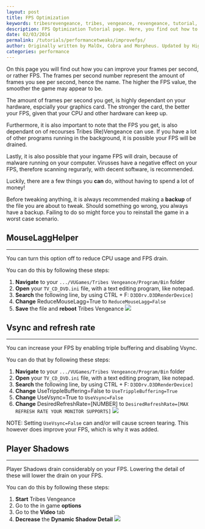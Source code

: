 ```yaml
---
layout: post
title: FPS Optimization
keywords: tribesrevengeance, tribes, vengeance, revengeance, tutorial, guide, fps, frames, per, second, optimization
description: FPS Optimization Tutorial page. Here, you find out how to optimize your FPS!
date: 02/03/2014
permalink: /tutorials/performancetweaks/improvefps/
author: Originally written by MalOx, Cobra and Morpheus. Updated by HighDive.
categories: performance
---
```


On this page you will find out how you can improve your frames per second, or rather FPS. The frames per second number represent the amount of frames you see per second, hence the name. The higher the FPS value, the smoother the game may appear to be.

  

The amount of frames per second you get, is highly dependant on your hardware, espcially your graphics card. The stronger the card, the better your FPS, given that your CPU and other hardware can keep up.

Furthermore, it is also important to note that the FPS you get, is also dependant on of recourses Tribes (Re)Vengeance can use. If you have a lot of other programs running in the background, it is possible your FPS will be drained.

Lastly, it is also possible that your ingame FPS will drain, because of malware running on your computer. Virusses have a negative effect on your FPS, therefore scanning regurarly, with decent software, is recommended.

  

Luckily, there are a few things you **can** do, without having to spend a lot of money!

  

Before tweaking anything, it is always recommended making a **backup** of the file you are about to tweak. Should something go wrong, you always have a backup. Failing to do so might force you to reinstall the game in a worst case scenario.

  

## MouseLaggHelper

* * *

You can turn this option off to reduce CPU usage and FPS drain.

You can do this by following these steps:

1. **Navigate** to your `.../VUGames/Tribes Vengeance/Program/Bin` folder
2. **Open** your `TV_CD_DVD.ini` file, with a text editing program, like notepad.
3. **Search** the following line, by using CTRL + F: `D3DDrv.D3DRenderDevice]`
4. **Change** ReduceMouseLagg=True to `ReduceMouseLagg=False`
5. **Save** the file and **reboot** Tribes Vengeance
 ![](reducemouselagghelper.jpg)  

## Vsync and refresh rate

* * *

You can increase your FPS by enabling triple buffering and disabling Vsync.

You can do that by following these steps:

1. **Navigate** to your `.../VUGames/Tribes Vengeance/Program/Bin` folder
2. **Open** your `TV_CD_DVD.ini` file, with a text editing program, like notepad.
3. **Search** the following line, by using CTRL + F: `D3DDrv.D3DRenderDevice]`
4. **Change** UseTrippleBuffering=False to `UseTrippleBuffering=True`
4. **Change** UseVsync=True to `UseVsync=False`
5. **Change** DesiredRefreshRate=[NUMBER] to `DesiredRefreshRate=[MAX REFRESH RATE YOUR MONITOR SUPPORTS]`
![](vsyncandrefreshrate.jpg)

NOTE: Setting `UseVsync=False` can and/or will cause screen tearing. This however does improve your FPS, which is why it was added.

  

## Player Shadows

* * *

Player Shadows drain considerably on your FPS. Lowering the detail of these will lower the drain on your FPS.

You can do this by following these steps:

1. **Start** Tribes Vengeance
2. Go to the in game **options**
3. Go to the **Video** tab
4. **Decrease** the **Dynamic Shadow Detail**
 ![](shadowdetail.jpg)  
